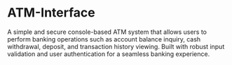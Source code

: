 # ATM-Interface
A simple and secure console-based ATM system that allows users to perform banking operations such as account balance inquiry, cash withdrawal, deposit, and transaction history viewing. Built with robust input validation and user authentication for a seamless banking experience.
